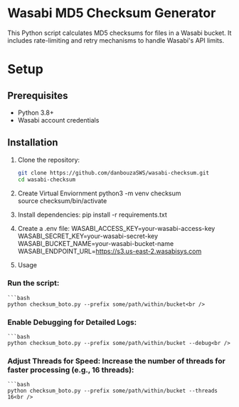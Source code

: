 # Wasabi MD5 Checksum Generator

This Python script calculates MD5 checksums for files in a Wasabi bucket. It includes rate-limiting and retry mechanisms to handle Wasabi's API limits.

# Setup

## Prerequisites

- Python 3.8+
- Wasabi account credentials

## Installation

1. Clone the repository:
   ```bash
   git clone https://github.com/danbouzaSWS/wasabi-checksum.git
   cd wasabi-checksum

2. Create Virtual Enviornment
    python3 -m venv checksum<br />
    source checksum/bin/activate<br />

3. Install dependencies:
    pip install -r requirements.txt

4. Create a .env file:
    WASABI_ACCESS_KEY=your-wasabi-access-key<br />
    WASABI_SECRET_KEY=your-wasabi-secret-key<br />
    WASABI_BUCKET_NAME=your-wasabi-bucket-name<br />
    WASABI_ENDPOINT_URL=https://s3.us-east-2.wasabisys.com<br />

5. Usage
### Run the script:<br />
    ```bash 
    python checksum_boto.py --prefix some/path/within/bucket<br />
### Enable Debugging for Detailed Logs:<br />
    ```bash 
    python checksum_boto.py --prefix some/path/within/bucket --debug<br />
### Adjust Threads for Speed: Increase the number of threads for faster processing (e.g., 16 threads):<br />
    ```bash 
    python checksum_boto.py --prefix some/path/within/bucket --threads 16<br />


